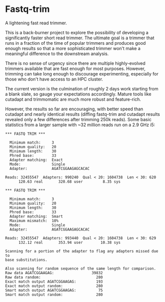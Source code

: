# Fastq-trim
A lightening fast read trimmer.

This is a back-burner project to explore the possibility of developing a
significantly faster short read trimmer.
The ultimate goal is a trimmer that runs in a fraction of the time of
popular trimmers and produces good enough results so that a more
sophisticated trimmer won't make a meaningful difference to the downstream
analysis.

There is no sense of urgency since there are multiple highly-evolved trimmers
available that are fast enough for most purposes.  However, trimming can
take long enough to discourage experimenting, especially for those
who don't have access to an HPC cluster.

The current version is the culmination of roughly 2 days work starting
from a blank slate, so gauge your expectations accordingly.  Mature tools
like cutadapt and trimmomatic are much more robust and feature-rich.

However, the results so far are encouraging, with better speed
than cutadapt and nearly identical results (diffing fastq-trim and cutadapt
results revealed only a few differences after trimming 250k reads).  Some
basic statistics from a larger sample with ~32 million reads run on a
2.9 GHz i5:

```
*** FASTQ TRIM ***

  Minimum match:     3
  Minimum quality:   20
  Minimum length:    30
  Phred base:        33
  Adapter matching:  Exact
  Mode:              Single
  Adapter:           AGATCGGAAGAGCACAC

Reads: 32455547  Adapters: 990240  Qual < 20: 1604738  Len < 30: 620
      120.63 real       320.68 user         8.35 sys

*** FASTQ TRIM ***

  Minimum match:     3
  Minimum quality:   20
  Minimum length:    30
  Phred base:        33
  Adapter matching:  Smart
  Maximum mismatch:  10%
  Mode:              Single
  Adapter:           AGATCGGAAGAGCACAC

Reads: 32455547  Adapters: 993440  Qual < 20: 1604738  Len < 30: 629
      132.12 real       353.94 user        10.38 sys

Scanning for a portion of the adapter to flag any adapters missed due to
base substitutions.

Also scanning for random sequence of the same length for comparison.
Raw data AGATCGGAAGAG:                 39832
Raw data random:                         280
Exact match output AGATCGGAAGAG:         193
Exact match output random:               280
Smart match output AGATCGGAAGAG:          75
Smart match output random:               280
```
